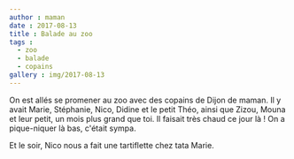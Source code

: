 ```yaml
---
author : maman
date : 2017-08-13
title : Balade au zoo
tags : 
  - zoo
  - balade
  - copains
gallery : img/2017-08-13
---
```


On est allés se promener au zoo avec des copains de Dijon de maman. Il y avait Marie, Stéphanie, Nico, Didine et le petit Théo, ainsi que Zizou, Mouna et leur petit, un mois plus grand que toi. Il faisait très chaud ce jour là ! On a pique-niquer là bas, c'était sympa.

Et le soir, Nico nous a fait une tartiflette chez tata Marie.